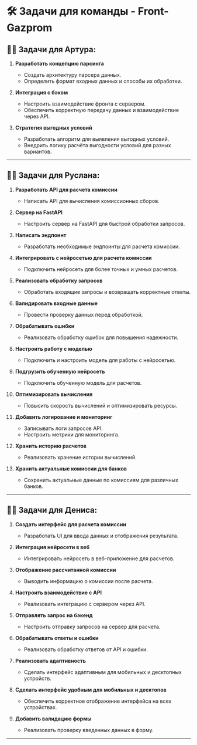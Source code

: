 # 🛠 **Задачи для команды** - **Front-Gazprom**

## 👨‍💻 **Задачи для Артура:**

1. **Разработать концепцию парсинга**
   - Создать архитектуру парсера данных.
   - Определить формат входных данных и способы их обработки.

2. **Интеграция с бэком**
   - Настроить взаимодействие фронта с сервером.
   - Обеспечить корректную передачу данных и взаимодействие через API.

3. **Стратегия выгодных условий**
   - Разработать алгоритм для выявления выгодных условий.
   - Внедрить логику расчёта выгодности условий для разных вариантов.

---

## 👨‍💻 **Задачи для Руслана:**

1. **Разработать API для расчета комиссии**
   - Написать API для вычисления комиссионных сборов.

2. **Сервер на FastAPI**
   - Настроить сервер на FastAPI для быстрой обработки запросов.

3. **Написать эндпоинт**
   - Разработать необходимые эндпоинты для расчета комиссии.

4. **Интегрировать с нейросетью для расчета комиссии**
   - Подключить нейросеть для более точных и умных расчетов.

5. **Реализовать обработку запросов**
   - Обработать входящие запросы и возвращать корректные ответы.

6. **Валидировать входные данные**
   - Провести проверку данных перед обработкой.

7. **Обрабатывать ошибки**
   - Реализовать обработку ошибок для повышения надежности.

8. **Настроить работу с моделью**
   - Подключить и настроить модель для работы с нейросетью.

9. **Подгрузить обученную нейросеть**
   - Подключить обученную модель для расчетов.

10. **Оптимизировать вычисления**
    - Повысить скорость вычислений и оптимизировать ресурсы.

11. **Добавить логирование и мониторинг**
    - Записывать логи запросов API.
    - Настроить метрики для мониторинга.

12. **Хранить историю расчетов**
    - Реализовать хранение истории вычислений.

13. **Хранить актуальные комиссии для банков**
    - Сохранить актуальные данные по комиссиям для различных банков.

---

## 👨‍💻 **Задачи для Дениса:**

1. **Создать интерфейс для расчета комиссии**
   - Разработать UI для ввода данных и отображения результата.

2. **Интеграция нейросети в веб**
   - Интегрировать нейросеть в веб-приложение для расчетов.

3. **Отображение рассчитанной комиссии**
   - Выводить информацию о комиссии после расчета.

4. **Настроить взаимодействие с API**
   - Реализовать интеграцию с сервером через API.

5. **Отправлять запрос на бэкенд**
   - Настроить отправку запросов на сервер для расчета.

6. **Обрабатывать ответы и ошибки**
   - Реализовать обработку ответов от API и ошибки.

7. **Реализовать адаптивность**
   - Сделать интерфейс адаптивным для мобильных и десктопных устройств.

8. **Сделать интерфейс удобным для мобильных и десктопов**
   - Обеспечить корректное отображение интерфейса на всех устройствах.

9. **Добавить валидацию формы**
   - Реализовать проверку введенных данных в форму.

---
